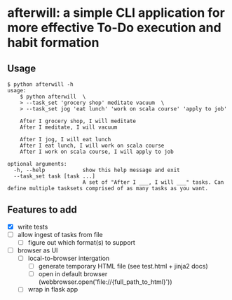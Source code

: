 # afterwill: a simple CLI application for more effective To-Do execution and habit formation

## Usage
```
$ python afterwill -h
usage:
    $ python afterwill  \
    > --task_set 'grocery shop' meditate vacuum  \
    > --task_set jog 'eat lunch' 'work on scala course' 'apply to job'

    After I grocery shop, I will meditate
    After I meditate, I will vacuum

    After I jog, I will eat lunch
    After I eat lunch, I will work on scala course
    After I work on scala course, I will apply to job

optional arguments:
  -h, --help            show this help message and exit
  --task_set task [task ...]
                        A set of "After I ___, I will ___" tasks. Can define multiple tasksets comprised of as many tasks as you want.
```

## Features to add
- [x] write tests
- [ ] allow ingest of tasks from file
    - [ ] figure out which format(s) to support
- [ ] browser as UI
    - [ ] local-to-browser intergation
      - [ ] generate temporary HTML file (see test.html + jinja2 docs)
      - [ ] open in default browser (webbrowser.open('file://{full_path_to_html}'))
    - [ ] wrap in flask app
